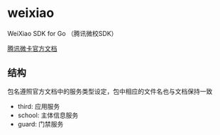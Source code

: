 # weixiao
WeiXiao SDK for Go   （腾讯微校SDK）

[腾讯微卡官方文档](https://wiki.weixiao.qq.com/api/)

## 结构
包名遵照官方文档中的服务类型设定，包中相应的文件名也与文档保持一致

- third: 应用服务
- school: 主体信息服务
- guard: 门禁服务

